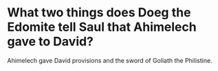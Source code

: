 # What two things does Doeg the Edomite tell Saul that Ahimelech gave to David?

Ahimelech gave David provisions and the sword of Goliath the Philistine.
